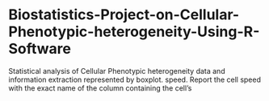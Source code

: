 # Biostatistics-Project-on-Cellular-Phenotypic-heterogeneity-Using-R-Software

Statistical analysis of Cellular Phenotypic heterogeneity data and information extraction represented by boxplot.
speed.
Report the cell speed with the exact name of the column containing the cell’s

